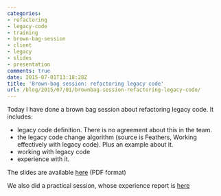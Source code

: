 ```yaml
---
categories:
- refactoring
- legacy-code
- training
- brown-bag-session
- client
- legacy
- slides
- presentation
comments: true
date: 2015-07-01T13:18:28Z
title: 'Brown-bag session: refactoring legacy code'
url: /blog/2015/07/01/brownbag-session-refactoring-legacy-code/
---
```


Today I have done a brown bag session about refactoring legacy code. It includes:

  * legacy code definition. There is no agreement about this in the team.
  * the legacy code change algorithm (source is Feathers, Working effectively with legacy code). Plus an example about it.
  * working with legacy code
  * experience with it.

The slides are available [here][slides] (PDF format)

[slides]: /{{site.category_dir}}/../uploads/refactoring-legacy-code-slides.pdf

We also did a practical session, whose experience report is [here](../../../../2015/06/23/brown-bag-session-refactoring-legacy-code/) 
